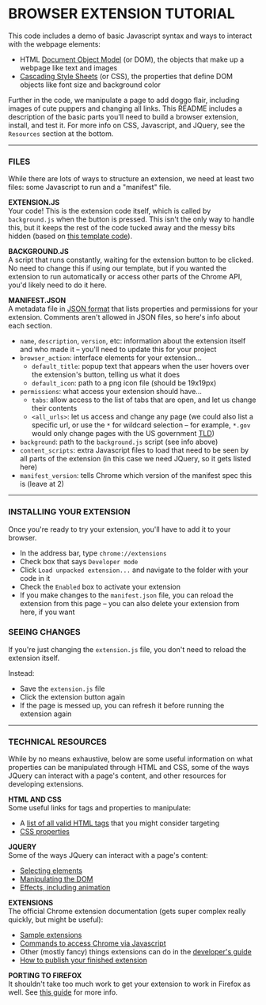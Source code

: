 
BROWSER EXTENSION TUTORIAL
====

This code includes a demo of basic Javascript syntax and ways to interact with the webpage elements:

* HTML [Document Object Model](https://en.wikipedia.org/wiki/Document_Object_Model) (or DOM), the objects that make up a webpage like text and images  
* [Cascading Style Sheets](https://en.wikipedia.org/wiki/Cascading_Style_Sheets) (or CSS), the properties that define DOM objects like font size and background color

Further in the code, we manipulate a page to add doggo flair, including images of cute puppers and changing all links. This README includes a description of the basic parts you'll need to build a browser extension, install, and test it. For more info on CSS, Javascript, and JQuery, see the `Resources` section at the bottom.

- - -

### FILES
While there are lots of ways to structure an extension, we need at least two files: some Javascript to run and a "manifest" file.

**EXTENSION.JS**  
Your code! This is the extension code itself, which is called by `background.js` when the button is pressed. This isn't the only way to handle this, but it keeps the rest of the code tucked away and the messy bits hidden (based on [this template code](https://gist.github.com/danharper/8364399)).

**BACKGROUND.JS**  
A script that runs constantly, waiting for the extension button to be clicked. No need to change this if using our template, but if you wanted the extension to run automatically or access other parts of the Chrome API, you'd likely need to do it here.

**MANIFEST.JSON**  
A metadata file in [JSON format](https://en.wikipedia.org/wiki/JSON) that lists properties and permissions for your extension. Comments aren't allowed in JSON files, so here's info about each section.

* `name`, `description`, `version`, etc: information about the extension itself and who made it – you'll need to update this for your project  
* `browser_action`: interface elements for your extension...  
  * `default_title`: popup text that appears when the user hovers over the extension's button, telling us what it does  
  * `default_icon`: path to a png icon file (should be 19x19px)  
* `permissions`: what access your extension should have...  
  * `tabs`: allow access to the list of tabs that are open, and let us change their contents  
  * `<all_urls>`: let us access and change any page (we could also list a specific url, or use the `*` for wildcard selection – for example, `*.gov` would only change pages with the US government [TLD](https://en.wikipedia.org/wiki/Top-level_domain))  
* `background`: path to the `background.js` script (see info above)  
* `content_scripts`: extra Javascript files to load that need to be seen by all parts of the extension (in this case we need JQuery, so it gets listed here)  
* `manifest_version`: tells Chrome which version of the manifest spec this is (leave at 2)

- - -

### INSTALLING YOUR EXTENSION

Once you're ready to try your extension, you'll have to add it to your browser.

* In the address bar, type `chrome://extensions`  
* Check box that says `Developer mode`  
* Click `Load unpacked extension...` and navigate to the folder with your code in it  
* Check the `Enabled` box to activate your extension  
* If you make changes to the `manifest.json` file, you can reload the extension from this page – you can also delete your extension from here, if you want  

### SEEING CHANGES  
If you're just changing the `extension.js` file, you don't need to reload the extension itself. 

Instead:  
* Save the `extension.js` file  
* Click the extension button again  
* If the page is messed up, you can refresh it before running the extension again  

- - -

### TECHNICAL RESOURCES  
While by no means exhaustive, below are some useful information on what properties can be manipulated through HTML and CSS, some of the ways JQuery can interact with a page's content, and other resources for developing extensions.

**HTML AND CSS**  
Some useful links for tags and properties to manipulate:

* A [list of all valid HTML tags](https://www.w3schools.com/tags/) that you might consider targeting  
* [CSS properties](https://www.w3schools.com/cssref/default.asp)  

**JQUERY**  
Some of the ways JQuery can interact with a page's content:

* [Selecting elements](https://api.jquery.com/category/selectors)  
* [Manipulating the DOM](https://api.jquery.com/category/manipulation)  
* [Effects, including animation](https://api.jquery.com/category/effects)  

**EXTENSIONS**  
The official Chrome extension documentation (gets super complex really quickly, but might be useful):

* [Sample extensions](https://developer.chrome.com/extensions/samples)  
* [Commands to access Chrome via Javascript](https://developer.chrome.com/extensions/api_index)  
* Other (mostly fancy) things extensions can do in the [developer's guide](https://developer.chrome.com/extensions/devguide)  
* [How to publish your finished extension](https://developer.chrome.com/extensions/hosting)  

**PORTING TO FIREFOX**  
It shouldn't take too much work to get your extension to work in Firefox as well. See [this guide](https://developer.mozilla.org/en-US/Add-ons/WebExtensions/Porting_a_Google_Chrome_extension) for more info.

